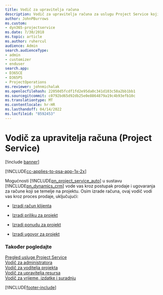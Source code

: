 ```yaml
---
title: Vodič za upravitelja računa
description: Vodič za upravitelja računa za uslugu Project Service koji vas vodi kroz postupak prodaje i ugovaranja za račune koji se temelje na projektu.
author: JohnPBurrows
ms.custom:
- dyn365-projectservice
ms.date: 7/30/2018
ms.topic: article
ms.author: ruhercul
audience: Admin
search.audienceType:
- admin
- customizer
- enduser
search.app:
- D365CE
- D365PS
- ProjectOperations
ms.reviewer: johnmichalak
ms.openlocfilehash: 22050d5fcdf1fd2e95da0c341d103c58a2bb1bb1
ms.sourcegitcommit: c0792bd65d92db25e0e8864879a19c4b93efb10c
ms.translationtype: MT
ms.contentlocale: hr-HR
ms.lasthandoff: 04/14/2022
ms.locfileid: "8592453"
---
```

# <a name="account-manager-guide-project-service"></a>Vodič za upravitelja računa (Project Service)

[!include [banner](../includes/psa-now-project-operations.md)]

[!INCLUDE[cc-applies-to-psa-app-1x-2x](../includes/cc-applies-to-psa-app-1x-2x.md)]

Mogućnosti [!INCLUDE[pn_project_service_auto](../includes/pn-project-service-auto.md)] u sustavu [!INCLUDE[pn_dynamics_crm](../includes/pn-dynamics-crm.md)] vode vas kroz postupak prodaje i ugovaranja za račune koji se temelje na projektu. Osim izrade računa, ovaj vodič vodi vas kroz proces prodaje, uključujući:  
  
-   [Izradi račun klijenta](../psa/create-customer-account.md)  
  
-   [Izradi priliku za projekt](../psa/create-project-opportunity.md)  
  
-   [Izradi ponudu za projekt](../psa/create-project-quote.md)  
  
-   [Izradi ugovor za projekt](../psa/create-project-contract.md)  
  
  
### <a name="see-also"></a>Također pogledajte  
 [Pregled usluge Project Service](../psa/overview.md)   
 [​Vodič za administratora](../psa/admin-guide.md)   
 [Vodič za voditelja projekta](../psa/project-manager-guide.md)   
 [Vodič za upravitelja resursa](../psa/resource-manager-guide.md)   
 [Vodič za vrijeme, izdatke i suradnju](../psa/time-expense-collaboration-guide.md)


[!INCLUDE[footer-include](../includes/footer-banner.md)]
